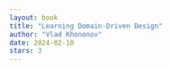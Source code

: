 ```yaml
---
layout: book
title: "Learning Domain-Driven Design"
author: "Vlad Khononov"
date: 2024-02-10
stars: 3
---
```


